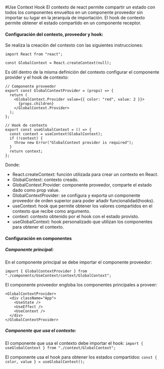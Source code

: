 #Use Context Hook
El contexto de react permite compartir un estado con todos los componentes envueltos en un componente proveedor sin importar su lugar en la jerarquía de importación. El hook de contexto permite obtener el estado compartido en un componente receptor.

#### Configuración del contexto, proveedor y hook:

Se realiza la creación del contexto con las siguientes instrucciones:

```
import React from "react";

const GlobalContext = React.createContext(null);
```

Es útil dentro de la misma definición del contexto configurar el componente provider y el hook de contexto:

```
// Componente proveedor
export const GlobalContextProvider = (props) => {
  return (
    <GlobalContext.Provider value={{ color: "red", value: 2 }}>
      {props.children}
    </GlobalContext.Provider>
  );
};
```

```
// Hook de contexto
export const useGlobalContext = () => {
  const context = useContext(GlobalContext);
  if (!context) {
    throw new Error("GlobalContext provider is required");
  }
  return context;
};
```
Donde:

- React.createContext: función utilizada para crear un contexto en React.
- GlobalContext: contexto creado.
- GlobalContext.Provider: componente proveedor, comparte el estado dado como prop value.
- GlobalContextProvider: se configura y exporta un componente proveedor de orden superior para poder añadir funcionalidad(hooks).
- useContext: hook que permite obtener los valores compartidos en el contexto que recibe como argumento.
- context: contexto obtenido por el hook con el estado provisto.
- useGlobalContext: hook personalizado que utilizan los componentes para obtener el contexto.

#### Configuración en componentes

##### Componente principal:

En el componente principal se debe importar el componente proveedor:

`import { GlobalContextProvider } from "./components/UseContext/context/GlobalContext";`

El componente proveedor engloba los componentes principales a proveer:

```
<GlobalContextProvider>
  <div className="App">
    <UseState />
    <UseEffect />
    <UseContext />
  </div>
</GlobalContextProvider>
```
##### Componente que usa el contexto:

El componente que usa el contexto debe importar el hook:
`import { useGlobalContext } from "./context/GlobalContext";`

El componente usa el hook para obtener los estados compartidos:
`const { color, value } = useGlobalContext();`
